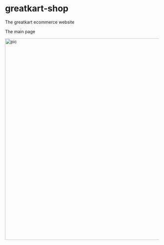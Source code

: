 # greatkart-shop
The greatkart ecommerce website

The main page

<img width="659" alt="pic" src="https://github.com/JohnnyLouisTech/greatkart-shop/assets/29494723/63ba9a23-c150-4939-a45e-19e00b6a4abe">
